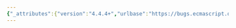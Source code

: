 ```yaml
---
{"_attributes":{"version":"4.4.4+","urlbase":"https://bugs.ecmascript.org/","maintainer":"dherman@mozilla.com"},"bug":{"bug_id":752,"creation_ts":"2012-10-06 13:53:00 -0700","short_desc":"[13.6.1 [[Call]] ] \"Function Declaration Binding Instantiation\"","delta_ts":"2012-10-26 15:34:16 -0700","product":"Draft for 6th Edition","component":"editorial issue","version":"Rev 10: September 27, 2012 Draft","rep_platform":"All","op_sys":"All","bug_status":"RESOLVED","resolution":"FIXED","priority":"Normal","bug_severity":"enhancement","everconfirmed":true,"reporter":{"uid":"andrebargull","name":"André Bargull"},"assigned_to":{"uid":"allen","name":"Allen Wirfs-Brock"},"long_desc":[{"commentid":1884,"comment_count":0,"who":{"uid":"andrebargull","name":"André Bargull"},"bug_when":"2012-10-06 13:53:42 -0700","thetext":"bug 327 returned:\n\nRemove \"Binding\" in step 11 of 13.6.1 [[Call]]"},{"commentid":2004,"comment_count":1,"who":{"uid":"allen","name":"Allen Wirfs-Brock"},"bug_when":"2012-10-24 11:55:24 -0700","thetext":"corrected in rev 11 editor's draft"},{"commentid":2130,"comment_count":2,"who":{"uid":"allen","name":"Allen Wirfs-Brock"},"bug_when":"2012-10-26 15:34:16 -0700","thetext":"in October 26, 2012 release draft"}]}}
---
```

